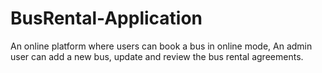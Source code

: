 # BusRental-Application
An online platform where users can book a bus in online mode, An admin user can add a new bus, update and review the bus rental agreements.
